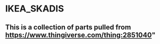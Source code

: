# IKEA_SKADIS

## This is a collection of parts pulled from https://www.thingiverse.com/thing:2851040"
